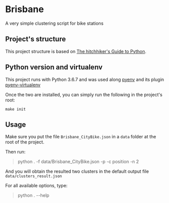 # Brisbane
A very simple clustering script for bike stations 


## Project's structure
This project structure is based on [The hitchhiker's Guide to Python](https://docs.python-guide.org/writing/structure/).

## Python version and virtualenv
This project runs with Python 3.6.7 and was used along [pyenv](https://github.com/pyenv/pyenv) and its plugin
[pyenv-virtualenv](https://github.com/pyenv/pyenv-virtualenv)

Once the two are installed, you can simply run the following in the project's root:
```
make init
```

## Usage
Make sure you put the file `Brisbane_CityBike.json` in a `data` folder at the root of the project.


Then run:
> python . -f data/Brisbane_CityBike.json -p -c position -n 2

And you will obtain the resulted two clusters in the default output file `data/clusters_result.json`

For all available options, type:
> python . --help